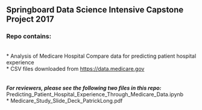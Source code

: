 ## Springboard Data Science Intensive Capstone Project 2017<br>
### Repo contains:
<br>* Analysis of Medicare Hospital Compare data for predicting patient hospital experience
<br>* CSV files downloaded from https://data.medicare.gov <br><br>
<br>*<b>For reviewers, please see the following two files in this repo:</b> 
<br>* Predicting_Patient_Hospital_Experience_Through_Medicare_Data.ipynb
<br>* Medicare_Study_Slide_Deck_PatrickLong.pdf
